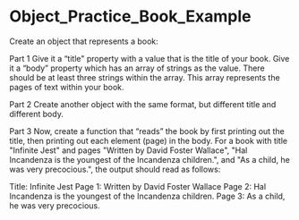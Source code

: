 # Object_Practice_Book_Example

Create an object that represents a book:

Part 1
Give it a “title" property with a value that is the title of your book.
Give it a “body” property which has an array of strings as the value. There should be at least three strings within the array. This array represents the pages of text within your book.

Part 2
Create another object with the same format, but different title and different body.

Part 3
Now, create a function that “reads” the book by first printing out the title, then printing out each element (page) in the body. For a book with title "Infinite Jest" and pages "Written by David Foster Wallace", "Hal Incandenza is the youngest of the Incandenza children.", and "As a child, he was very precocious.", the output should read as follows:


Title: Infinite Jest
Page 1: Written by David Foster Wallace
Page 2: Hal Incandenza is the youngest of the Incandenza children.
Page 3: As a child, he was very precocious.